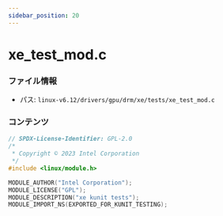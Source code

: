 ```yaml
---
sidebar_position: 20
---
```

# xe_test_mod.c

### ファイル情報

- パス: `linux-v6.12/drivers/gpu/drm/xe/tests/xe_test_mod.c`

### コンテンツ

```c
// SPDX-License-Identifier: GPL-2.0
/*
 * Copyright © 2023 Intel Corporation
 */
#include <linux/module.h>

MODULE_AUTHOR("Intel Corporation");
MODULE_LICENSE("GPL");
MODULE_DESCRIPTION("xe kunit tests");
MODULE_IMPORT_NS(EXPORTED_FOR_KUNIT_TESTING);

```
